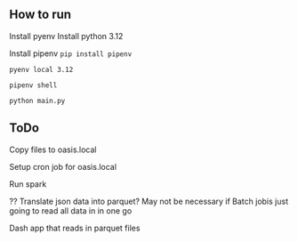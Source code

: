 ## How to run

Install pyenv
Install python 3.12

Install pipenv
`pip install pipenv`

`pyenv local 3.12`

`pipenv shell`

`python main.py`


## ToDo
Copy files to oasis.local

Setup cron job for oasis.local

Run spark

?? Translate json data into parquet? May not be necessary if Batch jobis just going to read all data in in one go

Dash app that reads in parquet files


